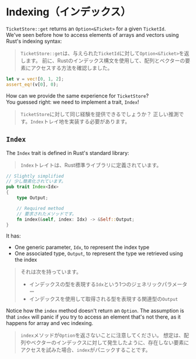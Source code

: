 # Indexing（インデックス）

`TicketStore::get` returns an `Option<&Ticket>` for a given `TicketId`.\
We've seen before how to access elements of arrays and vectors using Rust's
indexing syntax:

> `TicketStore::get`は、与えられた`TicketId`に対して`Option<&Ticket>`を返します。
> 前に、Rustのインデックス構文を使用して、配列とベクターの要素にアクセスする方法を確認しました。

```rust
let v = vec![0, 1, 2];
assert_eq!(v[0], 0);
```

How can we provide the same experience for `TicketStore`?\
You guessed right: we need to implement a trait, `Index`!

> `TicketStore`に対して同じ経験を提供できるでしょうか？
> 正しい推測です。`Index`トレイ地を実装する必要があります。

## `Index`

The `Index` trait is defined in Rust's standard library:

> `Index`トレイトは、Rust標準ライブラリに定義されています。

```rust
// Slightly simplified
// 少し簡素化されています。
pub trait Index<Idx>
{
    type Output;

    // Required method
    // 要求されたメソッドです。
    fn index(&self, index: Idx) -> &Self::Output;
}
```

It has:

- One generic parameter, `Idx`, to represent the index type
- One associated type, `Output`, to represent the type we retrieved using the index

> それは次を持っています。
>
> - インデックスの型を表現する`Idx`という1つのジェネリックパラメーター
> - インデックスを使用して取得される型を表現する関連型の`Output`

Notice how the `index` method doesn't return an `Option`. The assumption is that
`index` will panic if you try to access an element that's not there, as it happens
for array and vec indexing.

> `index`メソッドが`Option`を返さないことに注意してください。
> 想定は、配列やベクターのインデックスに対して発生したように、存在しない要素にアクセスを試みた場合、`index`がパニックすることです。
